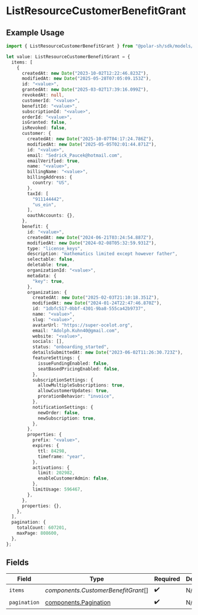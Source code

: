# ListResourceCustomerBenefitGrant

## Example Usage

```typescript
import { ListResourceCustomerBenefitGrant } from "@polar-sh/sdk/models/components/listresourcecustomerbenefitgrant.js";

let value: ListResourceCustomerBenefitGrant = {
  items: [
    {
      createdAt: new Date("2023-10-02T12:22:46.823Z"),
      modifiedAt: new Date("2025-05-28T07:05:09.153Z"),
      id: "<value>",
      grantedAt: new Date("2025-03-02T17:39:16.099Z"),
      revokedAt: null,
      customerId: "<value>",
      benefitId: "<value>",
      subscriptionId: "<value>",
      orderId: "<value>",
      isGranted: false,
      isRevoked: false,
      customer: {
        createdAt: new Date("2025-10-07T04:17:24.786Z"),
        modifiedAt: new Date("2025-05-05T02:01:44.871Z"),
        id: "<value>",
        email: "Sedrick_Paucek@hotmail.com",
        emailVerified: true,
        name: "<value>",
        billingName: "<value>",
        billingAddress: {
          country: "US",
        },
        taxId: [
          "911144442",
          "us_ein",
        ],
        oauthAccounts: {},
      },
      benefit: {
        id: "<value>",
        createdAt: new Date("2024-06-21T03:24:54.887Z"),
        modifiedAt: new Date("2024-02-08T05:32:59.931Z"),
        type: "license_keys",
        description: "mathematics limited except however father",
        selectable: false,
        deletable: true,
        organizationId: "<value>",
        metadata: {
          "key": true,
        },
        organization: {
          createdAt: new Date("2025-02-03T21:10:18.351Z"),
          modifiedAt: new Date("2024-01-24T22:47:46.870Z"),
          id: "1dbfc517-0bbf-4301-9ba8-555ca42b9737",
          name: "<value>",
          slug: "<value>",
          avatarUrl: "https://super-ocelot.org",
          email: "Adolph.Kuhn40@gmail.com",
          website: "<value>",
          socials: [],
          status: "onboarding_started",
          detailsSubmittedAt: new Date("2023-06-02T11:26:30.723Z"),
          featureSettings: {
            issueFundingEnabled: false,
            seatBasedPricingEnabled: false,
          },
          subscriptionSettings: {
            allowMultipleSubscriptions: true,
            allowCustomerUpdates: true,
            prorationBehavior: "invoice",
          },
          notificationSettings: {
            newOrder: false,
            newSubscription: true,
          },
        },
        properties: {
          prefix: "<value>",
          expires: {
            ttl: 84298,
            timeframe: "year",
          },
          activations: {
            limit: 202982,
            enableCustomerAdmin: false,
          },
          limitUsage: 596467,
        },
      },
      properties: {},
    },
  ],
  pagination: {
    totalCount: 607201,
    maxPage: 808600,
  },
};
```

## Fields

| Field                                                          | Type                                                           | Required                                                       | Description                                                    |
| -------------------------------------------------------------- | -------------------------------------------------------------- | -------------------------------------------------------------- | -------------------------------------------------------------- |
| `items`                                                        | *components.CustomerBenefitGrant*[]                            | :heavy_check_mark:                                             | N/A                                                            |
| `pagination`                                                   | [components.Pagination](../../models/components/pagination.md) | :heavy_check_mark:                                             | N/A                                                            |
